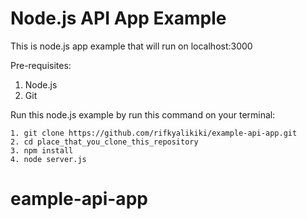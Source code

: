Node.js API App Example
==========================

This is node.js app example that will run on localhost:3000

Pre-requisites:
1. Node.js
2. Git

Run this node.js example by run this command on your terminal:
```
1. git clone https://github.com/rifkyalikiki/example-api-app.git
2. cd place_that_you_clone_this_repository
3. npm install
4. node server.js
```
# eample-api-app
